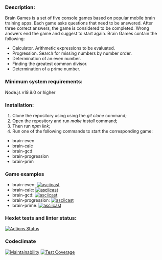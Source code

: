 ### Description:
Brain Games is a set of five console games based on popular mobile brain training apps. Each game asks questions that need to be answered. After three correct answers, the game is considered to be completed. Wrong answers end the game and suggest to start again. 
Brain Games contain the following:
* Calculator. Arithmetic expressions to be evaluated.
* Progression. Search for missing numbers by number order.
* Determination of an even number.
* Finding the greatest common divisor.
* Determination of a prime number.

### Minimum system requirements:
Node.js v19.9.0 or higher 

### Installation:
1. Clone the repository using using the *git clone* command;
2. Open the repository and run *make install* command;
3. Then run *npm link*;
4. Run one of the following commands to start the corresponding game:
* brain-even
* brain-calc
* brain-gcd
* brain-progression
* brain-prim

### Game examples
* brain-even: [![asciicast](https://asciinema.org/a/RBW61wzxFe3kof16rrTifRuRa.svg)](https://asciinema.org/a/RBW61wzxFe3kof16rrTifRuRa)
* brain-calc: [![asciicast](https://asciinema.org/a/ZHbAr92dito6nt0iUb98ads3e.svg)](https://asciinema.org/a/ZHbAr92dito6nt0iUb98ads3e)
* brain-gcd: [![asciicast](https://asciinema.org/a/1b6bdYVhOyKhnYyO3SbvmjsUG.svg)](https://asciinema.org/a/1b6bdYVhOyKhnYyO3SbvmjsUG)
* brain-progression: [![asciicast](https://asciinema.org/a/OuDsByFfccly1Dqgxf4ZGE2Pm.svg)](https://asciinema.org/a/OuDsByFfccly1Dqgxf4ZGE2Pm)
* brain-prime: [![asciicast](https://asciinema.org/a/t5V7ewCmLRERbiUGMoz4LPT7j.svg)](https://asciinema.org/a/t5V7ewCmLRERbiUGMoz4LPT7j)

### Hexlet tests and linter status:
[![Actions Status](https://github.com/plutorbito/frontend-project-44/workflows/hexlet-check/badge.svg)](https://github.com/plutorbito/frontend-project-44/actions)

### Codeclimate
[![Maintainability](https://api.codeclimate.com/v1/badges/415a5408299971caecff/maintainability)](https://codeclimate.com/github/plutorbito/frontend-project-44/maintainability)
[![Test Coverage](https://api.codeclimate.com/v1/badges/415a5408299971caecff/test_coverage)](https://codeclimate.com/github/plutorbito/frontend-project-44/test_coverage)